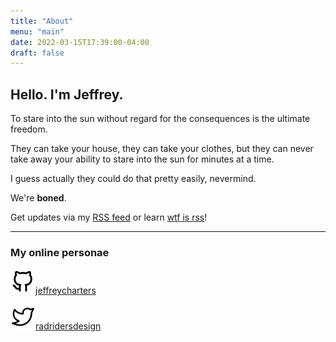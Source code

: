 ```yaml
---
title: "About"
menu: "main"
date: 2022-03-15T17:39:00-04:00
draft: false
---
```



## Hello. I'm Jeffrey.

To stare into the sun without regard for the consequences is the ultimate freedom.

They can take your house, they can take your clothes, but they can never take away your ability to stare into the sun for minutes at a time.

I guess actually they could do that pretty easily, nevermind.

We're **boned**.

Get updates via my [RSS feed](/index.xml) or learn [wtf is rss](/use-a-feed-reader-for-better-internetting)!

---

### My online personae

[![Gtihub icon](./github.svg)jeffreycharters](https://github.com/jeffreycharters)

[![Twitter icon](./twitween.svg)radridersdesign](https://twitter.com/radridersdesign)